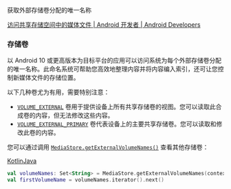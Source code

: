 获取外部存储卷分配的唯一名称



[访问共享存储空间中的媒体文件  |  Android 开发者  |  Android Developers](https://developer.android.com/training/data-storage/shared/media?hl=zh-cn)



### 存储卷

以 Android 10 或更高版本为目标平台的应用可以访问系统为每个外部存储卷分配的唯一名称。此命名系统可帮助您高效地整理内容并将内容编入索引，还可让您控制新媒体文件的存储位置。

以下几种卷尤为有用，需要特别注意：

- [`VOLUME_EXTERNAL`](https://developer.android.com/reference/android/provider/MediaStore?hl=zh-cn#VOLUME_EXTERNAL) 卷用于提供设备上所有共享存储卷的视图。您可以读取此合成卷的内容，但无法修改这些内容。
- [`VOLUME_EXTERNAL_PRIMARY`](https://developer.android.com/reference/android/provider/MediaStore?hl=zh-cn#VOLUME_EXTERNAL_PRIMARY) 卷代表设备上的主要共享存储卷。您可以读取和修改此卷的内容。

您可以通过调用 [`MediaStore.getExternalVolumeNames()`](https://developer.android.com/reference/android/provider/MediaStore?hl=zh-cn#getExternalVolumeNames(android.content.Context)) 查看其他存储卷：

[Kotlin](https://developer.android.com/training/data-storage/shared/media?hl=zh-cn#kotlin)[Java](https://developer.android.com/training/data-storage/shared/media?hl=zh-cn#java)

```kotlin
val volumeNames: Set<String> = MediaStore.getExternalVolumeNames(context)
val firstVolumeName = volumeNames.iterator().next()
```
